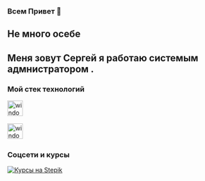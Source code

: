 ### Всем Привет  👋

## Не много осебе 
Меня зовут **Сергей** я работаю системым адмнистратором .
- 

### Мой стек технологий
<div id="badges">
<img src="https://cdn.jsdelivr.net/gh/devicons/devicon/icons/windows8/windows8-original.svg" 
title="windows" width="35" height="35"/>&nbsp;

<img src="https://cdn.jsdelivr.net/gh/devicons/devicon/icons/debian/debian-original-wordmark.svg" 
title="windows" width="35" height="35"/>&nbsp;
</div>

          
             

### Соцсети и курсы 

[![Курсы на Stepik](https://img.shields.io/badge/-Курсы_на_Stepik-08a652?style=for-the-badge)](ссылка)



